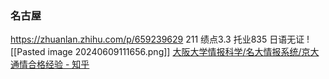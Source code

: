 ### 名古屋
https://zhuanlan.zhihu.com/p/659239629
211 绩点3.3 托业835 日语无证
![[Pasted image 20240609111656.png]]
[大阪大学情报科学/名大情报系统/京大通情合格经验 - 知乎](https://zhuanlan.zhihu.com/p/656693626?utm_medium=social&utm_oi=1295436121225449472&utm_psn=1686784470202556416&utm_source=qq)